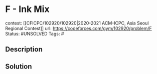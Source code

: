 # F - Ink Mix

contest: [[CFICPC/102920/102920|2020-2021 ACM-ICPC, Asia Seoul Regional Contest]]
url: https://codeforces.com/gym/102920/problem/F
Status: #UNSOLVED
Tags: #

## Description

## Solution

